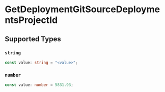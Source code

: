 # GetDeploymentGitSourceDeploymentsProjectId


## Supported Types

### `string`

```typescript
const value: string = "<value>";
```

### `number`

```typescript
const value: number = 5831.93;
```

